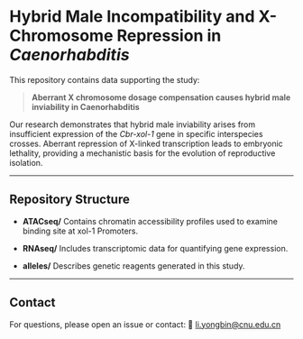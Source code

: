 # Hybrid Male Incompatibility and X-Chromosome Repression in *Caenorhabditis*

This repository contains data supporting the study:

> **Aberrant X chromosome dosage compensation causes hybrid male inviability in **Caenorhabditis****

Our research demonstrates that hybrid male inviability arises from insufficient expression of the *Cbr-xol-1* gene in specific interspecies crosses. Aberrant repression of X-linked transcription leads to embryonic lethality, providing a mechanistic basis for the evolution of reproductive isolation.

---

## Repository Structure

* **ATACseq/**
  Contains chromatin accessibility profiles used to examine binding site at xol-1 Promoters.

* **RNAseq/**
  Includes transcriptomic data for quantifying gene expression.

* **alleles/**
  Describes genetic reagents generated in this study.


---

## Contact

For questions, please open an issue or contact:
📧 li.yongbin@cnu.edu.cn
